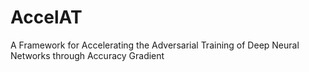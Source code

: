 # AccelAT
A Framework for Accelerating the Adversarial Training of Deep Neural Networks through Accuracy Gradient
